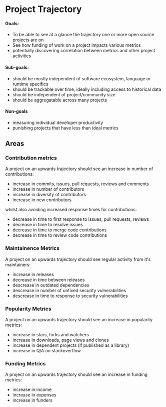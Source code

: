 # Project Trajectory

#### Goals: 
 - To be able to see at a glance the trajectory one or more open source projects are on
 - See how funding of work on a project impacts various metrics
 - potentially discovering correlation between metrics and other project activities

#### Sub-goals: 
- should be mostly independent of software ecosystem, language or runtime specifics
- should be trackable over time, ideally including access to historical data
- should be independent of project/community size
- should be aggregatable across many projects

#### Non-goals
  - measuring individual developer productivity
  - punishing projects that have less than ideal metrics

## Areas

### Contribution metrics

A project on an upwards trajectory should see an increase in number of contributions:

- increase in commits, issues, pull requests, reviews and comments
- increase in number of contributors
- increase in diversity of contributors 
- increase in new contributors

whilst also avoiding increased response times for contributions:

- decrease in time to first response to issues, pull requests, reviews
- decrease in time to resolve issues
- decrease in time to merge code contributions 
- decrease in time to review code contributions

### Maintainence Metrics

A project on an upwards trajectory should see regular activity from it's maintainers:

- increase in releases
- decrease in time between releases
- descrease in outdated dependencies
- descrease in number of unfixed security vulnerabilities
- descrease in time to response to security vulnerabilities

### Popularity Metrics

A project on an upwards trajectory should see an increase in popularity metrics:

- increase in stars, forks and watchers
- increase in downloads, page views and clones
- increase in dependent projects (if published as a library)
- increase in Q/A on stackoverflow

### Funding Metrics

A project on an upwards trajectory should see an increase in funding metrics:

- increase in income
- increase in expenses
- increase in funders
